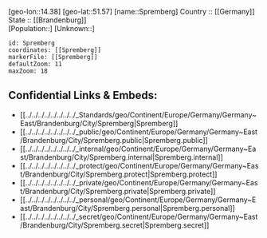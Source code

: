 ﻿---
location: [51.57,14.38] 
mapzoom: [7,12] 
mapmarker: city 
type: City
tags:
- geo/City


SpocWebEntityId: 34420
isDeleted: false
confidential: public

---
[geo-lon::14.38] 
[geo-lat::51.57] 
[name::Spremberg] 
Country :: [[Germany]]  
State :: [[Brandenburg]]  
[Population::] 
[Unknown::] 


```leaflet
id: Spremberg
coordinates: [[Spremberg]] 
markerFile: [[Spremberg]] 
defaultZoom: 11 
maxZoom: 18
```


## Confidential Links & Embeds: 
- [[../../../../../../../../_Standards/geo/Continent/Europe/Germany/Germany~East/Brandenburg/City/Spremberg|Spremberg]] 
- [[../../../../../../../../_public/geo/Continent/Europe/Germany/Germany~East/Brandenburg/City/Spremberg.public|Spremberg.public]] 
- [[../../../../../../../../_internal/geo/Continent/Europe/Germany/Germany~East/Brandenburg/City/Spremberg.internal|Spremberg.internal]] 
- [[../../../../../../../../_protect/geo/Continent/Europe/Germany/Germany~East/Brandenburg/City/Spremberg.protect|Spremberg.protect]] 
- [[../../../../../../../../_private/geo/Continent/Europe/Germany/Germany~East/Brandenburg/City/Spremberg.private|Spremberg.private]] 
- [[../../../../../../../../_personal/geo/Continent/Europe/Germany/Germany~East/Brandenburg/City/Spremberg.personal|Spremberg.personal]] 
- [[../../../../../../../../_secret/geo/Continent/Europe/Germany/Germany~East/Brandenburg/City/Spremberg.secret|Spremberg.secret]] 
